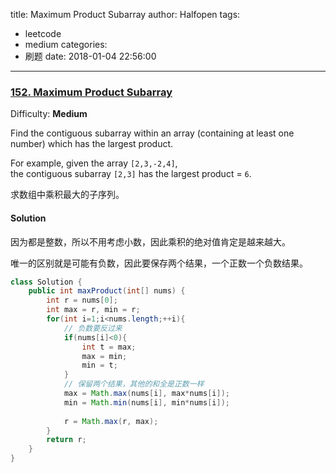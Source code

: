 title: Maximum Product Subarray
author: Halfopen
tags:
  - leetcode
  - medium
categories:
  - 刷题
date: 2018-01-04 22:56:00
---
### [152\. Maximum Product Subarray](https://leetcode.com/problems/maximum-product-subarray/description/)

Difficulty: **Medium**

Find the contiguous subarray within an array (containing at least one number) which has the largest product.

For example, given the array `[2,3,-2,4]`,  
the contiguous subarray `[2,3]` has the largest product = `6`.

求数组中乘积最大的子序列。

#### Solution
因为都是整数，所以不用考虑小数，因此乘积的绝对值肯定是越来越大。

唯一的区别就是可能有负数，因此要保存两个结果，一个正数一个负数结果。

```java
class Solution {
    public int maxProduct(int[] nums) {
        int r = nums[0];
        int max = r, min = r;
        for(int i=1;i<nums.length;++i){
            // 负数要反过来
            if(nums[i]<0){
                int t = max;
                max = min;
                min = t;
            }
            // 保留两个结果，其他的和全是正数一样
            max = Math.max(nums[i], max*nums[i]);
            min = Math.min(nums[i], min*nums[i]);
            
            r = Math.max(r, max);
        }
        return r;
    }
}
```